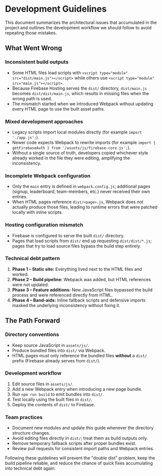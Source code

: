 # Development Guidelines

This document summarizes the architectural issues that accumulated in the project and outlines the development workflow we should follow to avoid repeating those mistakes.

## What Went Wrong

### Inconsistent build outputs
- Some HTML files load scripts with `<script type="module" src="dist/main.js"></script>` while others use `<script type="module" src="main.js"></script>`.
- Because Firebase Hosting serves the `dist/` directory, `dist/main.js` becomes `dist/dist/main.js`, which results in missing files when the wrong path is used.
- The mismatch started when we introduced Webpack without updating every HTML page to use the built asset paths.

### Mixed development approaches
- Legacy scripts import local modules directly (for example `import './app.js';`).
- Newer code expects Webpack to rewrite imports (for example `import { getFirebaseAuth } from '/assets/js/firebase-core.js';`).
- Without a single source of truth, developers copied whichever style already worked in the file they were editing, amplifying the inconsistency.

### Incomplete Webpack configuration
- Only the `main` entry is defined in `webpack.config.js`; additional pages (signup, leaderboard, team-members, etc.) never received their own entries.
- When HTML pages reference `dist/<page>.js`, Webpack does not actually produce those files, leading to runtime errors that were patched locally with inline scripts.

### Hosting configuration mismatch
- Firebase is configured to serve the built `dist/` directory.
- Pages that load scripts from `dist/` end up requesting `dist/dist/*.js`; pages that try to load source files bypass the build step entirely.

### Technical debt pattern
1. **Phase 1 – Static site:** Everything lived next to the HTML files and worked.
2. **Phase 2 – Build pipeline:** Webpack was added, but HTML references were not updated.
3. **Phase 3 – Feature additions:** New JavaScript files bypassed the build process and were referenced directly from HTML.
4. **Phase 4 – Band-aids:** Inline fallback scripts and defensive imports masked the underlying inconsistency without fixing it.

## The Path Forward

### Directory conventions
- Keep source JavaScript in `assets/js/`.
- Produce bundled files into `dist/` via Webpack.
- HTML pages must only reference the bundled files **without** a `dist/` prefix (Firebase already serves from `dist/`).

### Development workflow
1. Edit source files in `assets/js/`.
2. Add a new Webpack entry when introducing a new page bundle.
3. Run `npm run build` to emit bundles into `dist/`.
4. Test locally using the built files in `dist/`.
5. Deploy the contents of `dist/` to Firebase.

### Team practices
- Document new modules and update this guide whenever the directory structure changes.
- Avoid editing files directly in `dist/`; treat them as build outputs only.
- Remove temporary fallback scripts after proper bundles exist.
- Review pull requests for consistent import paths and Webpack entries.

Following these guidelines will prevent the "double dist" problem, keep the build pipeline reliable, and reduce the chance of quick fixes accumulating into technical debt again.
